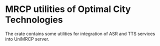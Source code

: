# MRCP utilities of Optimal City Technologies
The crate contains some utilities for integration of ASR and TTS services into UniMRCP server.